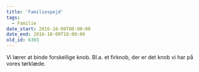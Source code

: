 ```yaml
---
title: 'Familiespejd'
tags:
  - Familie
date_start: 2016-10-09T08:00:00
date_end: 2016-10-09T10:00:00
old_id: 6303
---
```

Vi lærer at binde forskellige knob. Bl.a. et firknob, der er det knob vi har på vores tørklæde.